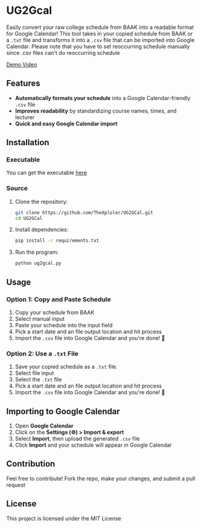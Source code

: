 # UG2Gcal

Easily convert your raw college schedule from BAAK into a readable format for Google Calendar! This tool takes in your copied schedule from BAAK or a `.txt` file and transforms it into a `.csv` file that can be imported into Google Calendar. Please note that you have to set reoccurring schedule manually since .csv files can't do reoccurring schedule

[Demo Video](https://youtu.be/lEfEQnWYCBA)

## Features
- **Automatically formats your schedule** into a Google Calendar-friendly `.csv` file
- **Improves readability** by standardizing course names, times, and lecturer
- **Quick and easy Google Calendar import**

## Installation
### Executable
You can get the executable [here](https://github.com/TheXploler/UG2GCal/releases)
### Source
1. Clone the repository:
   ```bash
   git clone https://github.com/TheXploler/UG2GCal.git
   cd UG2GCal
   ```

2. Install dependencies:
   ```bash
   pip install -r requirements.txt
   ```
3. Run the program:
    ```bash
   python ug2gcal.py
   ```

## Usage

### Option 1: Copy and Paste Schedule
1. Copy your schedule from BAAK
2. Select manual input
3. Paste your schedule into the input field
4. Pick a start date and an file output location and hit process
5. Import the `.csv` file into Google Calendar and you're done! 🚀

### Option 2: Use a `.txt` File
1. Save your copied schedule as a `.txt` file.
2. Select file input
3. Select the `.txt` file
4. Pick a start date and an file output location and hit process
5. Import the `.csv` file into Google Calendar and you're done! 🚀

## Importing to Google Calendar
1. Open **Google Calendar**
2. Click on the **Settings (⚙️) > Import & export**
3. Select **Import**, then upload the generated `.csv` file
4. Click **Import** and your schedule will appear in Google Calendar

## Contribution
Feel free to contribute! Fork the repo, make your changes, and submit a pull request

## License
This project is licensed under the MIT License